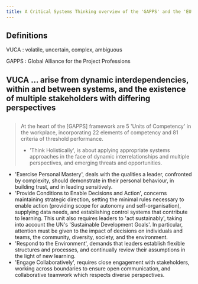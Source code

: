 ```yaml
---
title: A Critical Systems Thinking overview of the 'GAPPS' and the 'EU Science Hub
---
```


## Definitions

VUCA 
: volatile,  uncertain,  complex,  ambiguous

GAPPS 
: Global Alliance for the Project Professions
## VUCA ... arise  from  dynamic  interdependencies,  within  and  between  systems,  and  the existence  of  multiple  stakeholders  with  differing  perspectives
## 
> At  the  heart  of  the [GAPPS]  framework  are  5  'Units  of  Competency'  in  the  workplace, incorporating   22   elements   of   competency   and   81   criteria   of   threshold performance.  
> - 'Think  Holistically',  is  about  applying  appropriate systems  approaches  in  the  face  of  dynamic  interrelationships  and  multiple perspectives,  and  emerging  threats  and  opportunities.  
- 'Exercise Personal  Mastery',  deals  with  the  qualities  a  leader,  confronted  by  complexity, should demonstrate in their personal behaviour, in building trust, and in leading sensitively.  
- 'Provide  Conditions  to  Enable  Decisions  and  Action', concerns maintaining strategic direction, setting the minimal rules necessary to enable  action  (providing  scope  for  autonomy  and  self-organisation),  supplying data needs, and establishing control systems that contribute to learning. This unit also requires leaders to 'act sustainably', taking into account the UN's 'Sustainable Development  Goals'.  In  particular,  attention  must  be  given  to  the  impact  of decisions  on  individuals  and  teams,  the  community,  diversity,  society,  and  the environment.  
- 'Respond  to  the  Environment',  demands  that  leaders establish   flexible   structures   and   processes,   and   continually   review   their assumptions in the light of new learning. 
- 'Engage Collaboratively', requires  close  engagement  with  stakeholders,  working  across  boundaries  to ensure open communication, and collaborative teamwork which respects diverse perspectives.
